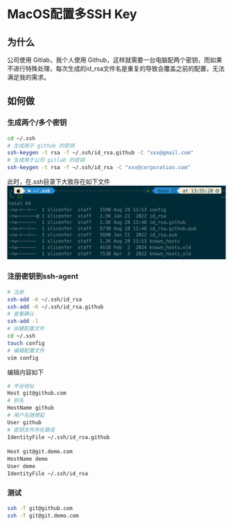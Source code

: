 # MacOS配置多SSH Key
## 为什么
公司使用 Gitlab，我个人使用 Github，这样就需要一台电脑配两个密钥，而如果不进行特殊处理，每次生成的id_rsa文件名是重复的导致会覆盖之前的配置，无法满足我的需求。
## 如何做
### 生成两个/多个密钥
```Bash
cd ~/.ssh
# 生成用于 github 的密钥
ssh-keygen -t rsa -f ~/.ssh/id_rsa.github -C "xxx@gmail.com"
# 生成用于公司 gitlab 的密钥
ssh-keygen -t rsa -f ~/.ssh/id_rsa -C "xxx@corporation.com"
```
此时，在.ssh目录下大致存在如下文件
![ssh目录内容](../images/img.png)
### 注册密钥到ssh-agent
```Bash
# 注册
ssh-add -K ~/.ssh/id_rsa
ssh-add -K ~/.ssh/id_rsa.github
# 查看确认
ssh-add -l
# 创建配置文件
cd ~/.ssh
touch config
# 编辑配置文件
vim config
```
编辑内容如下
```Bash
# 平台地址
Host git@github.com
# 别名
HostName github
# 用户名随便起
User github
# 密钥文件所在路径
IdentityFile ~/.ssh/id_rsa.github

Host git@git.demo.com
HostName demo
User demo
IdentityFile ~/.ssh/id_rsa
```
### 测试
```Bash
ssh -T git@github.com
ssh -T git@git.demo.com
```